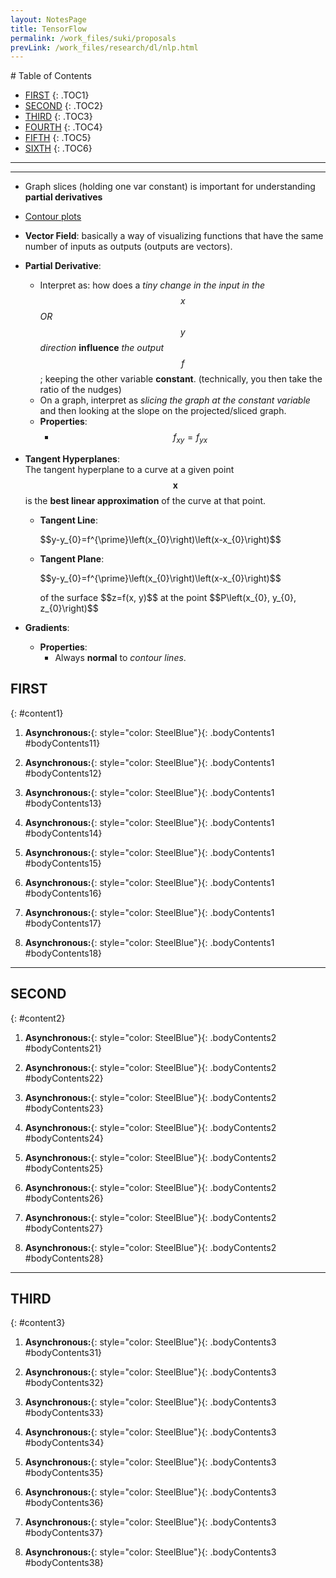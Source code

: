 ```yaml
---
layout: NotesPage
title: TensorFlow 
permalink: /work_files/suki/proposals
prevLink: /work_files/research/dl/nlp.html
---
```


<div markdown="1" class = "TOC">
# Table of Contents

  * [FIRST](#content1)
  {: .TOC1}
  * [SECOND](#content2)
  {: .TOC2}
  * [THIRD](#content3)
  {: .TOC3}
  * [FOURTH](#content4)
  {: .TOC4}
  * [FIFTH](#content5)
  {: .TOC5}
  * [SIXTH](#content6)
  {: .TOC6}
</div>

***
***

* Graph slices (holding one var constant) is important for understanding __partial derivatives__   
* [Contour plots](https://www.youtube.com/watch?v=WsZj5Rb6do8&list=PLSQl0a2vh4HC5feHa6Rc5c0wbRTx56nF7&index=5)  
* __Vector Field__: basically a way of visualizing functions that have the same number of inputs as outputs (outputs are vectors).  

* __Partial Derivative__: 
  * Interpret as: how does a _tiny change in the input in the $$x$$OR$$y$$ direction_ __influence__ _the output $$f$$_; keeping the other variable __constant__. (technically, you then take the ratio of the nudges)   
  * On a graph, interpret as _slicing the graph at the constant variable_ and then looking at the slope on the projected/sliced graph.  
  * __Properties__:  
    * $$f_{x y} = f_{y x}$$  

* __Tangent Hyperplanes__:  
  The tangent hyperplane to a curve at a given point $$\mathbf{x}$$ is the __best linear approximation__ of the curve at that point.  
  * __Tangent Line__:  
    <p>$$y-y_{0}=f^{\prime}\left(x_{0}\right)\left(x-x_{0}\right)$$</p>   
  * __Tangent Plane__:  
    <p>$$y-y_{0}=f^{\prime}\left(x_{0}\right)\left(x-x_{0}\right)$$</p>  
    of the surface $$z=f(x, y)$$  at the point $$P\left(x_{0}, y_{0}, z_{0}\right)$$  

        
* __Gradients__:  
  * __Properties__:  
    * Always __normal__ to _contour lines_.  


## FIRST
{: #content1}

1. **Asynchronous:**{: style="color: SteelBlue"}{: .bodyContents1 #bodyContents11}

2. **Asynchronous:**{: style="color: SteelBlue"}{: .bodyContents1 #bodyContents12}

3. **Asynchronous:**{: style="color: SteelBlue"}{: .bodyContents1 #bodyContents13}

4. **Asynchronous:**{: style="color: SteelBlue"}{: .bodyContents1 #bodyContents14}

5. **Asynchronous:**{: style="color: SteelBlue"}{: .bodyContents1 #bodyContents15}

6. **Asynchronous:**{: style="color: SteelBlue"}{: .bodyContents1 #bodyContents16}

7. **Asynchronous:**{: style="color: SteelBlue"}{: .bodyContents1 #bodyContents17}

8. **Asynchronous:**{: style="color: SteelBlue"}{: .bodyContents1 #bodyContents18}

***

## SECOND
{: #content2}

1. **Asynchronous:**{: style="color: SteelBlue"}{: .bodyContents2 #bodyContents21}

2. **Asynchronous:**{: style="color: SteelBlue"}{: .bodyContents2 #bodyContents22}

3. **Asynchronous:**{: style="color: SteelBlue"}{: .bodyContents2 #bodyContents23}

4. **Asynchronous:**{: style="color: SteelBlue"}{: .bodyContents2 #bodyContents24}

5. **Asynchronous:**{: style="color: SteelBlue"}{: .bodyContents2 #bodyContents25}

6. **Asynchronous:**{: style="color: SteelBlue"}{: .bodyContents2 #bodyContents26}

7. **Asynchronous:**{: style="color: SteelBlue"}{: .bodyContents2 #bodyContents27}

8. **Asynchronous:**{: style="color: SteelBlue"}{: .bodyContents2 #bodyContents28}

***

## THIRD
{: #content3}

1. **Asynchronous:**{: style="color: SteelBlue"}{: .bodyContents3 #bodyContents31}

2. **Asynchronous:**{: style="color: SteelBlue"}{: .bodyContents3 #bodyContents32}

3. **Asynchronous:**{: style="color: SteelBlue"}{: .bodyContents3 #bodyContents33}

4. **Asynchronous:**{: style="color: SteelBlue"}{: .bodyContents3 #bodyContents34}

5. **Asynchronous:**{: style="color: SteelBlue"}{: .bodyContents3 #bodyContents35}

6. **Asynchronous:**{: style="color: SteelBlue"}{: .bodyContents3 #bodyContents36}

7. **Asynchronous:**{: style="color: SteelBlue"}{: .bodyContents3 #bodyContents37}

8. **Asynchronous:**{: style="color: SteelBlue"}{: .bodyContents3 #bodyContents38}

